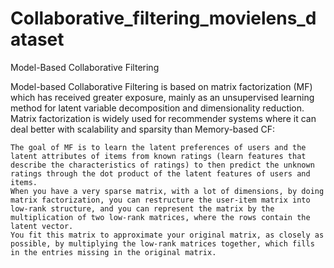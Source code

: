 # Collaborative_filtering_movielens_dataset

Model-Based Collaborative Filtering

Model-based Collaborative Filtering is based on matrix factorization (MF) which has received greater exposure, mainly as an unsupervised learning method for latent variable decomposition and dimensionality reduction. Matrix factorization is widely used for recommender systems where it can deal better with scalability and sparsity than Memory-based CF:

    The goal of MF is to learn the latent preferences of users and the latent attributes of items from known ratings (learn features that describe the characteristics of ratings) to then predict the unknown ratings through the dot product of the latent features of users and items.
    When you have a very sparse matrix, with a lot of dimensions, by doing matrix factorization, you can restructure the user-item matrix into low-rank structure, and you can represent the matrix by the multiplication of two low-rank matrices, where the rows contain the latent vector.
    You fit this matrix to approximate your original matrix, as closely as possible, by multiplying the low-rank matrices together, which fills in the entries missing in the original matrix.

